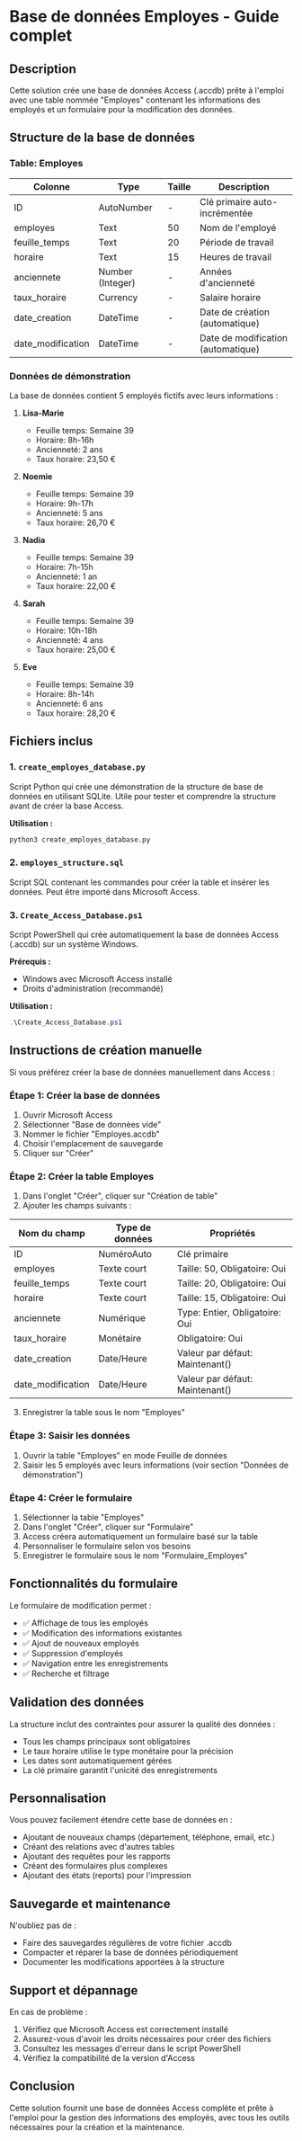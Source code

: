 # Base de données Employes - Guide complet

## Description

Cette solution crée une base de données Access (.accdb) prête à l'emploi avec une table nommée "Employes" contenant les informations des employés et un formulaire pour la modification des données.

## Structure de la base de données

### Table: Employes

| Colonne | Type | Taille | Description |
|---------|------|--------|-------------|
| ID | AutoNumber | - | Clé primaire auto-incrémentée |
| employes | Text | 50 | Nom de l'employé |
| feuille_temps | Text | 20 | Période de travail |
| horaire | Text | 15 | Heures de travail |
| anciennete | Number (Integer) | - | Années d'ancienneté |
| taux_horaire | Currency | - | Salaire horaire |
| date_creation | DateTime | - | Date de création (automatique) |
| date_modification | DateTime | - | Date de modification (automatique) |

### Données de démonstration

La base de données contient 5 employés fictifs avec leurs informations :

1. **Lisa-Marie**
   - Feuille temps: Semaine 39
   - Horaire: 8h-16h
   - Ancienneté: 2 ans
   - Taux horaire: 23,50 €

2. **Noemie**
   - Feuille temps: Semaine 39
   - Horaire: 9h-17h
   - Ancienneté: 5 ans
   - Taux horaire: 26,70 €

3. **Nadia**
   - Feuille temps: Semaine 39
   - Horaire: 7h-15h
   - Ancienneté: 1 an
   - Taux horaire: 22,00 €

4. **Sarah**
   - Feuille temps: Semaine 39
   - Horaire: 10h-18h
   - Ancienneté: 4 ans
   - Taux horaire: 25,00 €

5. **Eve**
   - Feuille temps: Semaine 39
   - Horaire: 8h-14h
   - Ancienneté: 6 ans
   - Taux horaire: 28,20 €

## Fichiers inclus

### 1. `create_employes_database.py`
Script Python qui crée une démonstration de la structure de base de données en utilisant SQLite. Utile pour tester et comprendre la structure avant de créer la base Access.

**Utilisation :**
```bash
python3 create_employes_database.py
```

### 2. `employes_structure.sql`
Script SQL contenant les commandes pour créer la table et insérer les données. Peut être importé dans Microsoft Access.

### 3. `Create_Access_Database.ps1`
Script PowerShell qui crée automatiquement la base de données Access (.accdb) sur un système Windows.

**Prérequis :**
- Windows avec Microsoft Access installé
- Droits d'administration (recommandé)

**Utilisation :**
```powershell
.\Create_Access_Database.ps1
```

## Instructions de création manuelle

Si vous préférez créer la base de données manuellement dans Access :

### Étape 1: Créer la base de données
1. Ouvrir Microsoft Access
2. Sélectionner "Base de données vide"
3. Nommer le fichier "Employes.accdb"
4. Choisir l'emplacement de sauvegarde
5. Cliquer sur "Créer"

### Étape 2: Créer la table Employes
1. Dans l'onglet "Créer", cliquer sur "Création de table"
2. Ajouter les champs suivants :

| Nom du champ | Type de données | Propriétés |
|--------------|----------------|------------|
| ID | NuméroAuto | Clé primaire |
| employes | Texte court | Taille: 50, Obligatoire: Oui |
| feuille_temps | Texte court | Taille: 20, Obligatoire: Oui |
| horaire | Texte court | Taille: 15, Obligatoire: Oui |
| anciennete | Numérique | Type: Entier, Obligatoire: Oui |
| taux_horaire | Monétaire | Obligatoire: Oui |
| date_creation | Date/Heure | Valeur par défaut: Maintenant() |
| date_modification | Date/Heure | Valeur par défaut: Maintenant() |

3. Enregistrer la table sous le nom "Employes"

### Étape 3: Saisir les données
1. Ouvrir la table "Employes" en mode Feuille de données
2. Saisir les 5 employés avec leurs informations (voir section "Données de démonstration")

### Étape 4: Créer le formulaire
1. Sélectionner la table "Employes"
2. Dans l'onglet "Créer", cliquer sur "Formulaire"
3. Access créera automatiquement un formulaire basé sur la table
4. Personnaliser le formulaire selon vos besoins
5. Enregistrer le formulaire sous le nom "Formulaire_Employes"

## Fonctionnalités du formulaire

Le formulaire de modification permet :
- ✅ Affichage de tous les employés
- ✅ Modification des informations existantes
- ✅ Ajout de nouveaux employés
- ✅ Suppression d'employés
- ✅ Navigation entre les enregistrements
- ✅ Recherche et filtrage

## Validation des données

La structure inclut des contraintes pour assurer la qualité des données :
- Tous les champs principaux sont obligatoires
- Le taux horaire utilise le type monétaire pour la précision
- Les dates sont automatiquement gérées
- La clé primaire garantit l'unicité des enregistrements

## Personnalisation

Vous pouvez facilement étendre cette base de données en :
- Ajoutant de nouveaux champs (département, téléphone, email, etc.)
- Créant des relations avec d'autres tables
- Ajoutant des requêtes pour les rapports
- Créant des formulaires plus complexes
- Ajoutant des états (reports) pour l'impression

## Sauvegarde et maintenance

N'oubliez pas de :
- Faire des sauvegardes régulières de votre fichier .accdb
- Compacter et réparer la base de données périodiquement
- Documenter les modifications apportées à la structure

## Support et dépannage

En cas de problème :
1. Vérifiez que Microsoft Access est correctement installé
2. Assurez-vous d'avoir les droits nécessaires pour créer des fichiers
3. Consultez les messages d'erreur dans le script PowerShell
4. Vérifiez la compatibilité de la version d'Access

## Conclusion

Cette solution fournit une base de données Access complète et prête à l'emploi pour la gestion des informations des employés, avec tous les outils nécessaires pour la création et la maintenance.